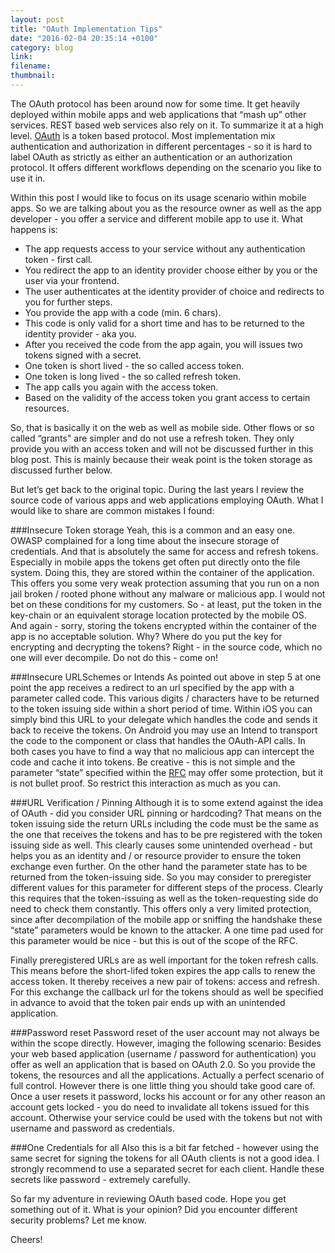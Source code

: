 ```yaml
---
layout: post
title: "OAuth Implementation Tips"
date: "2016-02-04 20:35:14 +0100"
category: blog
link:
filename:
thumbnail:
---
```


The OAuth protocol has been around now for some time. It get heavily 
deployed within mobile apps and web applications that “mash up” other 
services. REST based web services also rely on it. To summarize it at 
a high level. [OAuth](https://tools.ietf.org/html/rfc6749) is a token 
based protocol. Most implementation mix authentication and authorization in 
different percentages - so it is hard to label OAuth as strictly as 
either an authentication or an authorization protocol. It offers different 
workflows depending on the scenario you like to use it in.

Within this post I would like to focus on its usage scenario within mobile 
apps. So we are talking about you as the resource owner as well as the app
developer - you offer a service and different mobile app to use it. What 
happens is:

- The app requests access to your service without any authentication token - first call.
- You redirect the app to an identity provider choose either by you or the user via your frontend.
- The user authenticates at the identity provider of choice and redirects to you for further steps.
- You provide the app with a code (min. 6 chars).
- This code is only valid for a short time and has to be returned to the identity provider - aka you.
- After you received the code from the app again, you will issues two tokens signed with a secret.
- One token is short lived - the so called access token.
- One token is long lived - the so called refresh token.
- The app calls you again with the access token.
- Based on the validity of the access token you grant access to certain resources.

So, that is basically it on the web as well as mobile side. Other flows or so called “grants" are simpler and do not use a refresh token. They only provide you with an access token and will not be discussed further in this blog post. This is mainly because their weak point is the token storage as discussed further below.

But let’s get back to the original topic. During the last years I review the source code of various apps and web applications employing OAuth. What I would like to share are common mistakes I found:

###Insecure Token storage
Yeah, this is a common and an easy one. OWASP complained for a long time about the insecure storage of credentials. And that is absolutely the same for access and refresh tokens. Especially in mobile apps the tokens get often put directly onto the file system. Doing this, they are stored within the container of the application. This offers you some very weak protection assuming that you run on a non jail broken / rooted phone without any malware or malicious app. I would not bet on these conditions for my customers. So - at least, put the token in the key-chain or an equivalent storage location protected by the mobile OS. And again - sorry, storing the tokens encrypted within the container of the app is no acceptable solution. Why? Where do you put the key for encrypting and decrypting the tokens? Right - in the source code, which no one will ever decompile. Do not do this - come on!

###Insecure URLSchemes or Intends
As pointed out above in step 5 at one point the app receives a redirect to an url specified by the app with a parameter called code. This various digits / characters have to be returned to the token issuing side within a short period of time. Within iOS you can simply bind this URL to your delegate which handles the code and sends it back to receive the tokens. On Android you may use an Intend to transport the code to the component or class that handles the OAuth-API calls. In both cases you have to find a way that no malicious app can intercept the code and cache it into tokens. Be creative - this is not simple and the parameter “state” specified within the [RFC](https://tools.ietf.org/html/rfc6749) may offer some protection, but it is not bullet proof. So restrict this interaction as much as you can.

###URL Verification / Pinning
Although it is to some extend against the idea of OAuth - did you consider URL pinning or hardcoding? That means on the token issuing side the return URLs including the code must be the same as the one that receives the tokens and has to be pre registered with the token issuing side as well. This clearly causes some unintended overhead - but helps you as an identity and / or resource provider to ensure the token exchange even further. On the other hand the parameter state has to be returned from the token-issuing side. So you may consider to preregister different values for this parameter for different steps of the process. Clearly this requires that the token-issuing as well as the token-requesting side do need to check them constantly. This offers only a very limited protection, since after decompilation of the mobile app or sniffing the handshake these “state” parameters would be known to the attacker. A one time pad used for this parameter would be nice - but this is out of the scope of the RFC.


Finally preregistered URLs are as well important for the token refresh calls. This means before the short-lifed token expires the app calls to renew the access token. It thereby receives a new pair of tokens: access and refresh. For this exchange the callback url for the tokens should as well be specified in advance to avoid that the token pair ends up with an unintended application.

###Password reset
Password reset of the user account may not always be within the scope directly. However, imaging the following scenario: Besides your web based application (username / password for authentication) you offer as well an application that is based on OAuth 2.0. So you provide the tokens, the resources and all the applications. Actually a perfect scenario of full control. However there is one little thing you should take good care of. Once a user resets it password, locks his account or for any other reason an account gets locked - you do need to invalidate all tokens issued for this account. Otherwise your service could be used with the tokens but not with username and password as credentials.

###One Credentials for all
Also this is a bit far fetched - however using the same secret for signing the tokens for all OAuth clients is not a good idea. I strongly recommend to use a separated secret for each client. Handle these secrets like password - extremely carefully.


So far my adventure in reviewing OAuth based code. Hope you get something out of it. What is your opinion? Did you encounter different security problems? Let me know.

Cheers!


